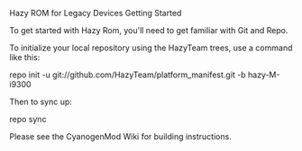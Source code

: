 Hazy ROM for Legacy Devices Getting Started

To get started with Hazy Rom, you'll need to get familiar with Git and Repo.

To initialize your local repository using the HazyTeam trees, use a command like this:

repo init -u git://github.com/HazyTeam/platform_manifest.git -b hazy-M-i9300

Then to sync up:

repo sync

Please see the CyanogenMod Wiki for building instructions.
